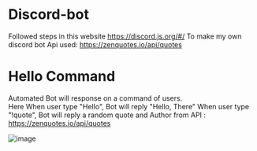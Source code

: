 # Discord-bot
Followed steps in this website https://discord.js.org/#/ To make my own discord bot 
Api used: https://zenquotes.io/api/quotes

# Hello Command 
Automated Bot will response on a command of users.  
Here When user type "Hello", Bot will reply "Hello, There"
When user type "!quote", Bot will reply a random quote and Author from API : https://zenquotes.io/api/quotes


![image](https://user-images.githubusercontent.com/99052999/153988094-4ffadc24-bfed-4b85-ab5a-e90cae3e51d1.png)
